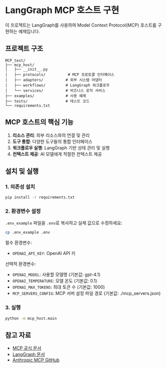 # LangGraph MCP 호스트 구현

이 프로젝트는 LangGraph를 사용하여 Model Context Protocol(MCP) 호스트를 구현하는 예제입니다.

## 프로젝트 구조

```
MCP_test/
├── mcp_host/
│   ├── __init__.py
│   ├── protocols/          # MCP 프로토콜 인터페이스
│   ├── adapters/          # 외부 시스템 어댑터
│   ├── workflows/         # LangGraph 워크플로우
│   └── services/          # 비즈니스 로직 서비스
├── examples/              # 사용 예제
├── tests/                 # 테스트 코드
└── requirements.txt
```

## MCP 호스트의 핵심 기능

1. **리소스 관리**: 외부 리소스와의 연결 및 관리
2. **도구 통합**: 다양한 도구들의 통합 인터페이스
3. **워크플로우 실행**: LangGraph 기반 상태 관리 및 실행
4. **컨텍스트 제공**: AI 모델에게 적절한 컨텍스트 제공

## 설치 및 실행

### 1. 의존성 설치
```bash
pip install -r requirements.txt
```

### 2. 환경변수 설정
`.env_example` 파일을 `.env`로 복사하고 실제 값으로 수정하세요:

```bash
cp .env_example .env
```

필수 환경변수:
- `OPENAI_API_KEY`: OpenAI API 키

선택적 환경변수:
- `OPENAI_MODEL`: 사용할 모델명 (기본값: gpt-4.1)
- `OPENAI_TEMPERATURE`: 모델 온도 (기본값: 0.1)
- `OPENAI_MAX_TOKENS`: 최대 토큰 수 (기본값: 1000)
- `MCP_SERVERS_CONFIG`: MCP 서버 설정 파일 경로 (기본값: ./mcp_servers.json)

### 3. 실행
```bash
python -m mcp_host.main
```

## 참고 자료

- [MCP 공식 문서](https://modelcontextprotocol.io/)
- [LangGraph 문서](https://langchain-ai.github.io/langgraph/)
- [Anthropic MCP GitHub](https://github.com/modelcontextprotocol) 